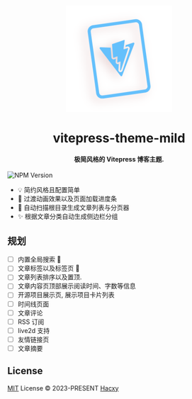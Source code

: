 <p align="center">
  <img width="240" style="text-align:center;" src="https://raw.githubusercontent.com/hacxy/hacxy/main/images/simple-icons_vitepress%20(1).png"/>
</p>

<h1 align="center">
 vitepress-theme-mild
</h1>

<h4 align="center">
极简风格的 Vitepress 博客主题.
</h4>

![NPM Version](https://img.shields.io/npm/v/vitepress-theme-mild)

- 💡 简约风格且配置简单
- 🌈 过渡动画效果以及页面加载进度条
- 📃 自动扫描根目录生成文章列表与分页器
- ✨ 根据文章分类自动生成侧边栏分组

## 规划

- [ ] 内置全局搜索 🚧
- [ ] 文章标签以及标签页 🚧
- [ ] 文章列表排序以及置顶.
- [ ] 文章内容页顶部展示阅读时间、字数等信息
- [ ] 开源项目展示页, 展示项目卡片列表
- [ ] 时间线页面
- [ ] 文章评论
- [ ] RSS 订阅
- [ ] live2d 支持
- [ ] 友情链接页
- [ ] 文章摘要

## License

[MIT](./LICENSE) License &copy; 2023-PRESENT [Hacxy](https://github.com/hacxy)
